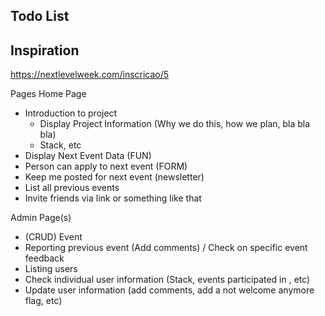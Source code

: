 ## Todo List

## Inspiration
https://nextlevelweek.com/inscricao/5

Pages
Home Page
   -  Introduction to project
      -  Display Project Information (Why we do this, how we plan, bla bla bla)
      -  Stack, etc
   -  Display Next Event Data (FUN)
   -  Person can apply to next event (FORM)
   -  Keep me posted for next event (newsletter)
   -  List all previous events
   -  Invite friends via link or something like that

Admin Page(s)
   - (CRUD) Event
   - Reporting previous event (Add comments) / Check on specific event feedback
   - Listing users
   - Check individual user information (Stack, events participated in , etc)
   - Update user information (add comments, add a not welcome anymore flag, etc)
